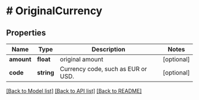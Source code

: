 # # OriginalCurrency

## Properties

Name | Type | Description | Notes
------------ | ------------- | ------------- | -------------
**amount** | **float** | original amount | [optional]
**code** | **string** | Currency code, such as EUR or USD. | [optional]

[[Back to Model list]](../../README.md#models) [[Back to API list]](../../README.md#endpoints) [[Back to README]](../../README.md)
